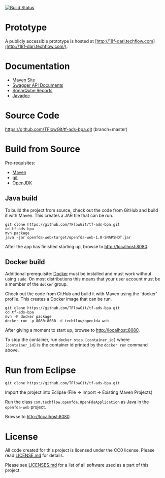 [![Build Status](http://18f-dari.techflow.com/jenkins/job/tf-ads-bpa-build/badge/icon)](http://18f-dari.techflow.com/jenkins/job/tf-ads-bpa-build/)

# Prototype

A publicly accessible prototype is hosted at
[http://18f-dari.techflow.com](http://18f-dari.techflow.com/).

# Documentation

* [Maven Site](http://tflowgit.github.io/tf-ads-bpa/1.0-SNAPSHOT/)
* [Swagger API Documents](http://18f-dari.techflow.com/swagger/)
* [SonarQube Reports](http://18f-dari.techflow.com/sonarqube/dashboard/index/1)
* [Javadoc](http://tflowgit.github.io/tf-ads-bpa/1.0-SNAPSHOT/apidocs/index.html)

# Source Code

https://github.com/TFlowGit/tf-ads-bpa.git (branch=master)

# Build from Source

Pre-requisites:
- [Maven](https://maven.apache.org/download.cgi#Installation)
- [git](https://git-scm.com/book/en/v2/Getting-Started-Installing-Git)
- [OpenJDK](http://openjdk.java.net/install/)

## Java build

To build the project from source, check out the code from GitHub and
build it with Maven. This creates a JAR file that can be run.

    git clone https://github.com/TFlowGit/tf-ads-bpa.git
    cd tf-ads-bpa
    mvn package
    java -jar openfda-web/target/openfda-web-1.0-SNAPSHOT.jar

After the app has finished starting up, browse to
[http://localhost:8080](http://localhost:8080).

## Docker build

Additional prerequisite: [Docker](https://www.docker.com/) must be installed and must work without using `sudo`. On most distributions this means that your user account must be a member of the `docker` group.

Check out the code from GitHub and build it with Maven using the
'docker' profile. This creates a Docker image that can be run.

    git clone https://github.com/TFlowGit/tf-ads-bpa.git
    cd tf-ads-bpa
    mvn -P docker package
    docker run -p 8080:8080 -d techflow/openfda-web

After giving a moment to start up, browse to
[http://localhost:8080](http://localhost:8080).

To stop the container, run `docker stop [container_id]` where
`[container_id]` is the container id printed by the `docker run`
command above.

# Run from Eclipse

    git clone https://github.com/TFlowGit/tf-ads-bpa.git

Import the project into Eclipse (File -> Import -> Existing Maven Projects)

Run the class `com.techflow.openfda.OpenFdaApplication` as Java in the
`openfda-web` project.

Browse to [http://localhost:8080](http://localhost:8080).

# License

All code created for this project is licensed under the CC0
license. Please read [LICENSE.md](LICENSE.md) for details.

Please see [LICENSES.md](LICENSES.md) for a list of all software used
as a part of this project.
